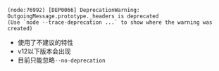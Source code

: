 
```
(node:76992) [DEP0066] DeprecationWarning: OutgoingMessage.prototype._headers is deprecated
(Use `node --trace-deprecation ...` to show where the warning was created)
```
* 使用了不建议的特性
* v12以下版本会出现
* 目前只能忽略`--no-deprecation`